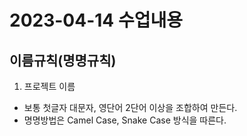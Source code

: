 # 2023-04-14 수업내용

## 이름규칙(명명규칙)
1. 프로젝트 이름
- 보통 첫글자 대문자, 영단어 2단어 이상을 조합하여 만든다.
- 명명방법은 Camel Case, Snake Case 방식을 따른다.